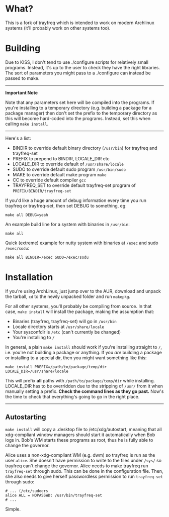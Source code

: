 What?
=====

This is a fork of trayfreq which is intended to work on modern Archlinux systems (it'll probably work on other systems too).


Building
========
Due to KISS, I don't tend to use ./configure scripts for relatively small programs.
Instead, it's up to the user to check they have the right libraries.
The sort of parameters you might pass to a ./configure can instead be passed to make.

---

**Important Note**

Note that any parameters set here will be compiled into the programs.
If you're installing to a temporary directory (e.g. building a package for a package manager) then don't set the prefix to the temporary directory as this will become hard-coded into the programs.
Instead, set this when calling `make install`.

---

Here's a list:

* BINDIR to override default binary directory (`/usr/bin`) for trayfreq and trayfreq-set
* PREFIX to prepend to BINDIR, LOCALE_DIR etc
* LOCALE_DIR to override default of `/usr/share/locale`
* SUDO to override default sudo program `/usr/bin/sudo`
* MAKE to override default make program `make`
* CC to override default compiler `gcc`
* TRAYFREQ_SET to override default trayfreq-set program of `PREFIX/BINDIR/trayfreq-set`

If you'd like a huge amount of debug information every time you run trayfreq or trayfreq-set, then set DEBUG to something, eg:

	make all DEBUG=yeah


An example build line for a system with binaries in `/usr/bin`:

	make all


Quick (extreme) example for nutty system with binaries at `/exec` and sudo `/exec/sodu`:

	make all BINDIR=/exec SUDO=/exec/sodu


Installation
============
If you're using ArchLinux, just jump over to the AUR, download and unpack the tarball, `cd` to the newly unpacked folder and run `makepkg`.

For all other systems, you'll probably be compiling from source.
In that case, `make install` will install the package, making the assumption that:

* Binaries (trayfreq, trayfreq-set) will go in `/usr/bin`
* Locale directory starts at `/usr/share/locale`
* Your sysconfdir is `/etc` (can't currently be changed)
* You're installing to `/`

In general, a plain `make install` should work if you're installing straight to `/`, i.e. you're not building a package or anything.
If you *are* building a package or installing to a special dir, then you might want something like this:

	make install PREFIX=/path/to/package/temp/dir LOCALE_DIR=/usr/share/locale

This will prefix **all** paths with `/path/to/package/temp/dir` while installing.
LOCALE_DIR has to be overridden due to the stripping of `/usr/` from it when manually setting a prefix.
**Check the command lines as they go past.**
Now's the time to check that everything's going to go in the right place.

----------------------------------

Autostarting
------------
`make install` will copy a .desktop file to /etc/xdg/autostart, meaning that all xdg-compliant window managers should start it automatically when Bob logs in.
Bob's WM starts these programs as root, thus he is fully able to change the governor.

Alice uses a non-xdg-compliant WM (e.g. dwm)  so trayfreq is run as the user `alice`.
She doesn't have permission to write to the files under `/sys/` so trayfreq can't change the governor.
Alice needs to make trayfreq run `trayfreq-set` through sudo.
This can be done in the configuration file.
Then, she also needs to give herself passwordless permission to run `trayfreq-set` through sudo:


    # ... (/etc/sudoers
	alice ALL = NOPASSWD: /usr/bin/trayfreq-set
	# ...

Simple.

